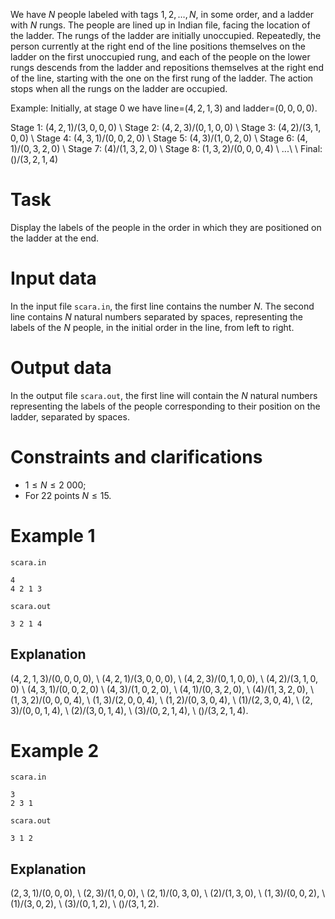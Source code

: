 We have $N$ people labeled with tags $1, 2, \ldots, N$, in some order, and a ladder with $N$ rungs. The people are lined up in Indian file, facing the location of the ladder. The rungs of the ladder are initially unoccupied. Repeatedly, the person currently at the right end of the line positions themselves on the ladder on the first unoccupied rung, and each of the people on the lower rungs descends from the ladder and repositions themselves at the right end of the line, starting with the one on the first rung of the ladder. The action stops when all the rungs on the ladder are occupied.

Example: Initially, at stage 0 we have line=$(4,2,1,3)$ and ladder=$(0,0,0,0)$.

Stage $1$: $(4,2,1)/(3,0,0,0)$ \\
Stage $2$: $(4,2,3)/(0,1,0,0)$ \\
Stage $3$: $(4,2)/(3,1,0,0)$ \\
Stage $4$: $(4,3,1)/(0,0,2,0)$ \\
Stage $5$: $(4,3)/(1,0,2,0)$ \\
Stage $6$: $(4,1)/(0,3,2,0)$ \\
Stage $7$: $(4)/(1,3,2,0)$ \\
Stage $8$: $(1,3,2)/(0,0,0,4)$ \\
...\ \\
Final: $()/(3,2,1,4)$

# Task

Display the labels of the people in the order in which they are positioned on the ladder at the end.

# Input data

In the input file `scara.in`, the first line contains the number $N$. The second line contains $N$ natural numbers separated by spaces, representing the labels of the $N$ people, in the initial order in the line, from left to right.

# Output data

In the output file `scara.out`, the first line will contain the $N$ natural numbers representing the labels of the people corresponding to their position on the ladder, separated by spaces.

# Constraints and clarifications

* $1 \leq N \leq 2\ 000$;
* For 22 points $N \leq 15$.

# Example 1

`scara.in`
```
4
4 2 1 3
```

`scara.out`
```
3 2 1 4 
```

## Explanation

$(4,2,1,3)/(0,0,0,0)$, \\
$(4,2,1)/(3,0,0,0)$, \\
$(4,2,3)/(0,1,0,0)$, \\
$(4,2)/(3,1,0,0)$ \\
$(4,3,1)/(0,0,2,0)$ \\
$(4,3)/(1,0,2,0)$, \\
$(4,1)/(0,3,2,0)$, \\
$(4)/(1,3,2,0)$, \\
$(1,3,2)/(0,0,0,4)$, \\
$(1,3)/(2,0,0,4)$, \\
$(1,2)/(0,3,0,4)$, \\
$(1)/(2,3,0,4)$, \\
$(2,3)/(0,0,1,4)$, \\
$(2)/(3,0,1,4)$, \\
$(3)/(0,2,1,4)$, \\
$()/(3,2,1,4)$.

# Example 2

`scara.in`
```
3
2 3 1
```

`scara.out`
```
3 1 2
```

## Explanation

$(2,3,1)/(0,0,0)$, \\
$(2,3)/(1,0,0)$, \\
$(2,1)/(0,3,0)$, \\
$(2)/(1,3,0)$, \\
$(1,3)/(0,0,2)$, \\
$(1)/(3,0,2)$, \\
$(3)/(0,1,2)$, \\
$()/(3,1,2)$.

